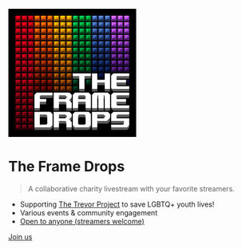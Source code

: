 ![Project logo](logo.png)

# The Frame Drops

> A collaborative charity livestream with your favorite streamers.

- Supporting [The Trevor Project](https://www.thetrevorproject.org/) to save LGBTQ+ youth lives!
- Various events & community engagement
- [Open to anyone (streamers welcome)](overlays/)

[Join us](https://discord.gg/yQrnFcKF7p)
